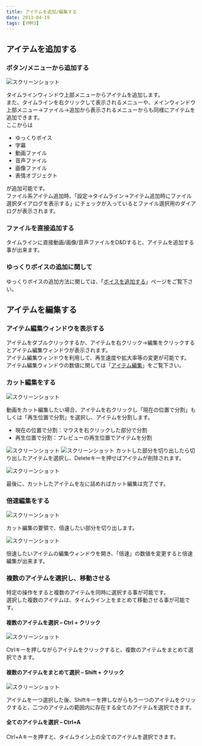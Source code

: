 ```yaml
---
title: アイテムを追加/編集する
date: 2013-04-19
tags: [YMM3]
---
```

## アイテムを追加する
### ボタン/メニューから追加する
![スクリーンショット](h20134198564350-1.jpg)


タイムラインウィンドウ上部メニューからアイテムを追加します。  
また、タイムラインを右クリックして表示されるメニューや、メインウィンドウ上部メニュー→ファイル→追加から表示されるメニューからも同様にアイテムを追加できます。  
ここからは

- ゆっくりボイス
- 字幕
- 動画ファイル
- 音声ファイル
- 画像ファイル
- 表情オブジェクト

が追加可能です。  
ファイル系アイテム追加時、「設定→タイムライン→アイテム追加時にファイル選択ダイアログを表示する」にチェックが入っているとファイル選択用のダイアログが表示されます。

### ファイルを直接追加する
タイムラインに直接動画/画像/音声ファイルをD&Dすると、アイテムを追加する事が出来ます。

### ゆっくりボイスの追加に関して
ゆっくりボイスの追加方法に関しては、「[ボイスを追加する](h201341985731491.md)」ページをご覧下さい。

## アイテムを編集する
### アイテム編集ウィンドウを表示する
アイテムをダブルクリックするか、アイテムを右クリック→編集をクリックするとアイテム編集ウィンドウが表示されます。  
アイテム編集ウィンドウを利用して、再生速度や拡大率等の変更が可能です。  
アイテム編集ウィンドウの数値に関しては「[アイテム編集](../../help/editor/index.md)」をご覧下さい。

### カット編集をする
![スクリーンショット](h20134198564350-2.jpg)

動画をカット編集したい場合、アイテムを右クリックし「現在の位置で分割」もしくは「再生位置で分割」を選択し、アイテムを分割します。
- 現在の位置で分割：マウスを右クリックした部分で分割
- 再生位置で分割：プレビューの再生位置でアイテムを分割

![スクリーンショット](h20134198564350-3.jpg)
![スクリーンショット](h20134198564350-4.jpg)
カットした部分を切り出したら切り出したアイテムを選択し、Deleteキーを押せばアイテムが削除されます。

![スクリーンショット](h20134198564350-5.jpg)

最後に、カットしたアイテムを左に詰めればカット編集は完了です。

### 倍速編集をする

![スクリーンショット](h20134198564350-6.jpg)

カット編集の要領で、倍速したい部分を切り出します。

![スクリーンショット](h20134198564350-7.jpg)

倍速したいアイテムの編集ウィンドウを開き、「倍速」の数値を変更すると倍速編集が出来ます。

### 複数のアイテムを選択し、移動させる
特定の操作をすると複数のアイテムを同時に選択する事が可能です。  
選択した複数のアイテムは、タイムライン上をまとめて移動させる事が可能です。

#### 複数のアイテムを選択 – Ctrl + クリック
![スクリーンショット](h20134198564350-8.jpg)

Ctrlキーを押しながらアイテムをクリックすると、複数のアイテムをまとめて選択できます。

#### 複数のアイテムをまとめて選択 – Shift + クリック
![スクリーンショット](h20134198564350-9.jpg)

アイテムを一つ選択した後、Shiftキーを押しながらもう一つのアイテムをクリックすると、二つのアイテムの範囲内に存在する全てのアイテムを選択できます。

#### 全てのアイテムを選択 – Ctrl+A
Ctrl+Aキーを押すと、タイムライン上の全てのアイテムを選択できます。